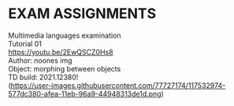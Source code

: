 # EXAM ASSIGNMENTS
Multimedia languages examination <br>
Tutorial 01 <br>
https://youtu.be/2EwQSCZ0Hs8 <br>
Author: noones img <br>
Object: morphing between objects <br>
TD build: 2021.12380!<br>
(https://user-images.githubusercontent.com/77727174/117532974-577dc380-afea-11eb-96a9-44948313de1d.png)
